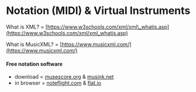 # Notation \(MIDI\) & Virtual Instruments

What is XML? = [https://www.w3schools.com/xml/xml\_whatis.asp](https://www.w3schools.com/xml/xml_whatis.asp)

What is MusicXML? = [https://www.musicxml.com/](https://www.musicxml.com/)

#### Free notation software

* download = [musescore.org](https://musescore.org/en) & [musink.net](https://musink.net/)
* in browser = [noteflight.com](https://www.noteflight.com/) & [flat.io](https://flat.io/)

